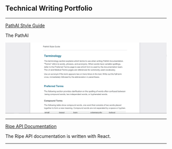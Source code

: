 ## Technical Writing Portfolio
---
[PathAI Style Guide](/pdf/style_guide.pdf)
<p>The PathAI </p>
<img src="images/style_guide.PNG?raw=true"/>

---
[Ripe API Documentation]()
<p>The Ripe API documentation is written with React.</p>

---




